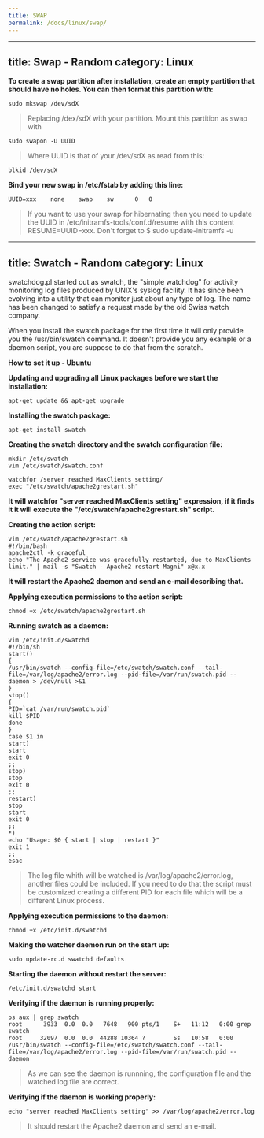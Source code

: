 ```yaml
---
title: SWAP
permalink: /docs/linux/swap/
---
```

---
title: Swap - Random
category: Linux
---

**To create a swap partition after installation, create an empty partition that should have no holes. You can then format this partition with:**
```
sudo mkswap /dev/sdX
```
>Replacing /dex/sdX with your partition. Mount this partition as swap with

```
sudo swapon -U UUID
```
>Where UUID is that of your /dev/sdX as read from this:

```
blkid /dev/sdX
```

**Bind your new swap in /etc/fstab by adding this line:**
```
UUID=xxx    none    swap    sw      0   0
```

>If you want to use your swap for hibernating then you need to update the UUID in /etc/initramfs-tools/conf.d/resume with this content RESUME=UUID=xxx. Don't forget to $ sudo update-initramfs -u
---
title: Swatch - Random
category: Linux
---

swatchdog.pl started out as swatch, the "simple watchdog" for activity monitoring log files produced by UNIX's syslog facility. It has since been evolving into a utility that can monitor just about any type of log. The name has been changed to satisfy a request made by the old Swiss watch company.

When you install the swatch package for the first time it will only provide you the /usr/bin/swatch command. It doesn't provide you any example or a daemon script, you are suppose to do that from the scratch.

**How to set it up - Ubuntu**

**Updating and upgrading all Linux packages before we start the installation:**
```
apt-get update && apt-get upgrade
```

**Installing the swatch package:**
```
apt-get install swatch
```

**Creating the swatch directory and the swatch configuration file:**
```
mkdir /etc/swatch
vim /etc/swatch/swatch.conf
```
```
watchfor /server reached MaxClients setting/
exec "/etc/swatch/apache2grestart.sh"
```

**It will watchfor "server reached MaxClients setting" expression, if it finds it it will execute the "/etc/swatch/apache2grestart.sh" script.**

**Creating the action script:**
```
vim /etc/swatch/apache2grestart.sh
#!/bin/bash
apache2ctl -k graceful
echo "The Apache2 service was gracefully restarted, due to MaxClients limit." | mail -s "Swatch - Apache2 restart Magni" x@x.x
```

**It will restart the Apache2 daemon and send an e-mail describing that.**

**Applying execution permissions to the action script:**
```
chmod +x /etc/swatch/apache2grestart.sh
```

**Running swatch as a daemon:**
```
vim /etc/init.d/swatchd
#!/bin/sh
start()
{
/usr/bin/swatch --config-file=/etc/swatch/swatch.conf --tail-file=/var/log/apache2/error.log --pid-file=/var/run/swatch.pid --daemon > /dev/null >&1
}
stop()
{
PID=`cat /var/run/swatch.pid`
kill $PID
done
}
case $1 in
start)
start
exit 0
;;
stop)
stop
exit 0
;;
restart)
stop
start
exit 0
;;
*)
echo "Usage: $0 { start | stop | restart }"
exit 1
;;
esac
```
>The log file whith will be watched is /var/log/apache2/error.log, another files could be included. If you need to do that the script must be customized creating a different PID for each file which will be a different Linux process.

**Applying execution permissions to the daemon:**
```
chmod +x /etc/init.d/swatchd
```

**Making the watcher daemon run on the start up:**
```
sudo update-rc.d swatchd defaults
```

**Starting the daemon without restart the server:**
```
/etc/init.d/swatchd start
```

**Verifying if the daemon is running properly:**
```
ps aux | grep swatch
root      3933  0.0  0.0   7648   900 pts/1    S+   11:12   0:00 grep swatch
root     32097  0.0  0.0  44288 10364 ?        Ss   10:58   0:00 /usr/bin/swatch --config-file=/etc/swatch/swatch.conf --tail-file=/var/log/apache2/error.log --pid-file=/var/run/swatch.pid --daemon
```
>As we can see the daemon is runnning, the configuration file and the watched log file are correct.

**Verifying if the daemon is working properly:**
```
echo "server reached MaxClients setting" >> /var/log/apache2/error.log
```
>It should restart the Apache2 daemon and send an e-mail.
